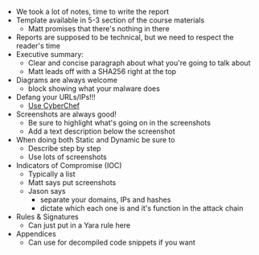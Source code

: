 - We took a lot of notes, time to write the report
- Template available in 5-3 section of the course materials
	- Matt promises that there's nothing in there
- Reports are supposed to be technical, but we need to respect the reader's time
- Executive summary:
	- Clear and concise paragraph about what you're going to talk about
	- Matt leads off with a SHA256 right at the top
- Diagrams are always welcome
	- block showing what your malware does
- Defang your URLs/IPs!!!
	- [Use CyberChef](https://gchq.github.io/CyberChef/#recipe=Defang_URL(true,true,true,'Valid%20domains%20and%20full%20URLs')Defang_IP_Addresses())
- Screenshots are always good!
	- Be sure to highlight what's going on in the screenshots
	- Add a text description below the screenshot
- When doing both Static and Dynamic be sure to
	- Describe step by step
	- Use lots of screenshots
- Indicators of Compromise (IOC)
	- Typically a list
	- Matt says put screenshots
	- Jason says
		- separate your domains, IPs and hashes
		- dictate which each one is and it's function in the attack chain
- Rules & Signatures
	- Can just put in a Yara rule here
- Appendices
	- Can use for decompiled code snippets if you want